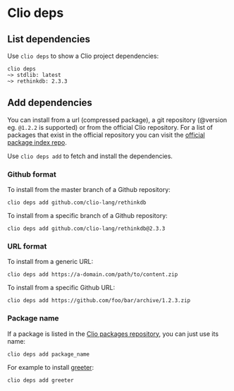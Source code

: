 # Clio deps

## List dependencies

Use `clio deps` to show a Clio project dependencies:

```text
clio deps
~> stdlib: latest
~> rethinkdb: 2.3.3
```

## Add dependencies

You can install from a url \(compressed package\), a git repository \(@version eg. `@1.2.2` is supported\) or from the official Clio repository. For a list of packages that exist in the official repository you can visit the [official package index repo](https://github.com/clio-lang/packages/).

Use `clio deps add` to fetch and install the dependencies.

### Github format

To install from the master branch of a Github repository:

```text
clio deps add github.com/clio-lang/rethinkdb
```

To install from a specific branch of a Github repository:

```text
clio deps add github.com/clio-lang/rethinkdb@2.3.3
```

### URL format

To install from a generic URL:

```text
clio deps add https://a-domain.com/path/to/content.zip
```

To install from a specific Github URL:

```text
clio deps add https://github.com/foo/bar/archive/1.2.3.zip
```

### Package name

If a package is listed in the [Clio packages repository](https://github.com/clio-lang/packages), you can just use its name:

```text
clio deps add package_name
```

For example to install [greeter](https://github.com/clio-lang/packages/blob/master/packages/greeter.json):

```text
clio deps add greeter
```
